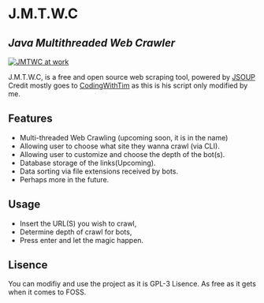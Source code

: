 # J.M.T.W.C
## _Java Multithreaded Web Crawler_
[![JMTWC at work](https://iili.io/4TvVDX.md.png)](https://freeimage.host/i/4TvVDX)


J.M.T.W.C, is a free and open source web scraping tool, powered by [JSOUP](https://jsoup.org/)
Credit mostly goes to [CodingWithTim](https://www.youtube.com/c/CodingWithTim) as this is his script only modified by me.
 
## Features

- Multi-threaded Web Crawling (upcoming soon, it is in the name)
- Allowing user to choose what site they wanna crawl (via CLI).
- Allowing user to customize and choose the depth of the bot(s).
- Database storage of the links(Upcoming).
- Data sorting via file extensions received by bots.
- Perhaps more in the future.

## Usage
- Insert the URL(S) you wish to crawl,
- Determine depth of crawl for bots,
- Press enter and let the magic happen.

## Lisence
You can modifiy and use the project as it is GPL-3 Lisence. As free as it gets when it comes to FOSS.
